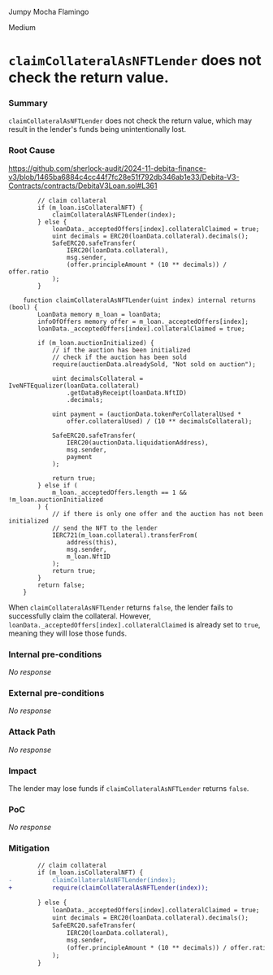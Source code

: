 Jumpy Mocha Flamingo

Medium

# `claimCollateralAsNFTLender` does not check the return value.

### Summary

`claimCollateralAsNFTLender` does not check the return value, which may result in the lender's funds being unintentionally lost.

### Root Cause

https://github.com/sherlock-audit/2024-11-debita-finance-v3/blob/1465ba6884c4cc44f7fc28e51f792db346ab1e33/Debita-V3-Contracts/contracts/DebitaV3Loan.sol#L361
```solidity
        // claim collateral
        if (m_loan.isCollateralNFT) {
            claimCollateralAsNFTLender(index);
        } else {
            loanData._acceptedOffers[index].collateralClaimed = true;
            uint decimals = ERC20(loanData.collateral).decimals();
            SafeERC20.safeTransfer(
                IERC20(loanData.collateral),
                msg.sender,
                (offer.principleAmount * (10 ** decimals)) / offer.ratio
            );
        }
```
```solidity
    function claimCollateralAsNFTLender(uint index) internal returns (bool) {
        LoanData memory m_loan = loanData;
        infoOfOffers memory offer = m_loan._acceptedOffers[index];
        loanData._acceptedOffers[index].collateralClaimed = true;

        if (m_loan.auctionInitialized) {
            // if the auction has been initialized
            // check if the auction has been sold
            require(auctionData.alreadySold, "Not sold on auction");

            uint decimalsCollateral = IveNFTEqualizer(loanData.collateral)
                .getDataByReceipt(loanData.NftID)
                .decimals;

            uint payment = (auctionData.tokenPerCollateralUsed *
                offer.collateralUsed) / (10 ** decimalsCollateral);

            SafeERC20.safeTransfer(
                IERC20(auctionData.liquidationAddress),
                msg.sender,
                payment
            );

            return true;
        } else if (
            m_loan._acceptedOffers.length == 1 && !m_loan.auctionInitialized
        ) {
            // if there is only one offer and the auction has not been initialized
            // send the NFT to the lender
            IERC721(m_loan.collateral).transferFrom(
                address(this),
                msg.sender,
                m_loan.NftID
            );
            return true;
        }
        return false;
    }
```
When `claimCollateralAsNFTLender` returns `false`, the lender fails to successfully claim the collateral. However, `loanData._acceptedOffers[index].collateralClaimed` is already set to `true`, meaning they will lose those funds.

### Internal pre-conditions

_No response_

### External pre-conditions

_No response_

### Attack Path

_No response_

### Impact

The lender may lose funds if `claimCollateralAsNFTLender` returns `false`.

### PoC

_No response_

### Mitigation

```diff
        // claim collateral
        if (m_loan.isCollateralNFT) {
-           claimCollateralAsNFTLender(index);
+           require(claimCollateralAsNFTLender(index));

        } else {
            loanData._acceptedOffers[index].collateralClaimed = true;
            uint decimals = ERC20(loanData.collateral).decimals();
            SafeERC20.safeTransfer(
                IERC20(loanData.collateral),
                msg.sender,
                (offer.principleAmount * (10 ** decimals)) / offer.ratio
            );
        }
```